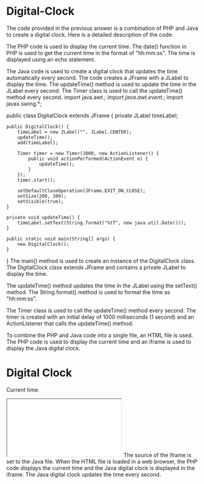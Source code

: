 # Digital-Clock
The code provided in the previous answer is a combination of PHP and Java to create a digital clock. Here is a detailed description of the code:

The PHP code is used to display the current time. The date() function in PHP is used to get the current time in the format of "hh:mm:ss". The time is displayed using an echo statement.
<?php
echo date('H:i:s');
?>
The Java code is used to create a digital clock that updates the time automatically every second. The code creates a JFrame with a JLabel to display the time. The updateTime() method is used to update the time in the JLabel every second. The Timer class is used to call the updateTime() method every second.
import java.awt.*;
import java.awt.event.*;
import javax.swing.*;

public class DigitalClock extends JFrame {
    private JLabel timeLabel;

    public DigitalClock() {
        timeLabel = new JLabel("", JLabel.CENTER);
        updateTime();
        add(timeLabel);

        Timer timer = new Timer(1000, new ActionListener() {
            public void actionPerformed(ActionEvent e) {
                updateTime();
            }
        });
        timer.start();

        setDefaultCloseOperation(JFrame.EXIT_ON_CLOSE);
        setSize(200, 100);
        setVisible(true);
    }

    private void updateTime() {
        timeLabel.setText(String.format("%tT", new java.util.Date()));
    }

    public static void main(String[] args) {
        new DigitalClock();
    }
}
The main() method is used to create an instance of the DigitalClock class. The DigitalClock class extends JFrame and contains a private JLabel to display the time.

The updateTime() method updates the time in the JLabel using the setText() method. The String.format() method is used to format the time as "hh:mm:ss".

The Timer class is used to call the updateTime() method every second. The timer is created with an initial delay of 1000 milliseconds (1 second) and an ActionListener that calls the updateTime() method.

To combine the PHP and Java code into a single file, an HTML file is used. The PHP code is used to display the current time and an iframe is used to display the Java digital clock.
<html>
<head>
    <title>Digital Clock</title>
</head>
<body>
    <h1>Digital Clock</h1>
    <p>Current time: <?php echo date('H:i:s'); ?></p>
    <iframe src="DigitalClock.java"></iframe>
</body>
</html>
The source of the iframe is set to the Java file. When the HTML file is loaded in a web browser, the PHP code displays the current time and the Java digital clock is displayed in the iframe. The Java digital clock updates the time every second.



